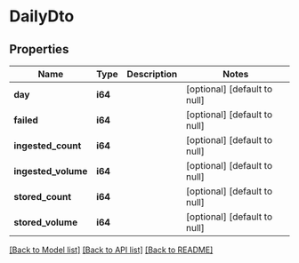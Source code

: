 # DailyDto

## Properties

| Name                | Type    | Description | Notes                        |
| ------------------- | ------- | ----------- | ---------------------------- |
| **day**             | **i64** |             | [optional] [default to null] |
| **failed**          | **i64** |             | [optional] [default to null] |
| **ingested_count**  | **i64** |             | [optional] [default to null] |
| **ingested_volume** | **i64** |             | [optional] [default to null] |
| **stored_count**    | **i64** |             | [optional] [default to null] |
| **stored_volume**   | **i64** |             | [optional] [default to null] |

[[Back to Model list]](../README.md#documentation-for-models) [[Back to API list]](../README.md#documentation-for-api-endpoints) [[Back to README]](../README.md)
